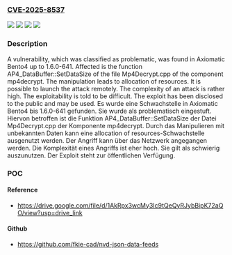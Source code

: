 ### [CVE-2025-8537](https://cve.mitre.org/cgi-bin/cvename.cgi?name=CVE-2025-8537)
![](https://img.shields.io/static/v1?label=Product&message=Bento4&color=blue)
![](https://img.shields.io/static/v1?label=Version&message=1.6.0-641%20&color=brightgreen)
![](https://img.shields.io/static/v1?label=Vulnerability&message=Allocation%20of%20Resources&color=brightgreen)
![](https://img.shields.io/static/v1?label=Vulnerability&message=Resource%20Consumption&color=brightgreen)

### Description

A vulnerability, which was classified as problematic, was found in Axiomatic Bento4 up to 1.6.0-641. Affected is the function AP4_DataBuffer::SetDataSize of the file Mp4Decrypt.cpp of the component mp4decrypt. The manipulation leads to allocation of resources. It is possible to launch the attack remotely. The complexity of an attack is rather high. The exploitability is told to be difficult. The exploit has been disclosed to the public and may be used.
Es wurde eine Schwachstelle in Axiomatic Bento4 bis 1.6.0-641 gefunden. Sie wurde als problematisch eingestuft. Hiervon betroffen ist die Funktion AP4_DataBuffer::SetDataSize der Datei Mp4Decrypt.cpp der Komponente mp4decrypt. Durch das Manipulieren mit unbekannten Daten kann eine allocation of resources-Schwachstelle ausgenutzt werden. Der Angriff kann über das Netzwerk angegangen werden. Die Komplexität eines Angriffs ist eher hoch. Sie gilt als schwierig auszunutzen. Der Exploit steht zur öffentlichen Verfügung.

### POC

#### Reference
- https://drive.google.com/file/d/1AkRpx3wcMy3Ic9tQeQyRJybBipK72aQO/view?usp=drive_link

#### Github
- https://github.com/fkie-cad/nvd-json-data-feeds

